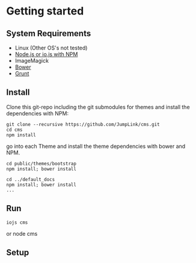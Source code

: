 # Getting started

## System Requirements
* Linux (Other OS's not tested)
* [Node.js or io.js with NPM](https://github.com/creationix/nvm)
* ImageMagick
* [Bower](http://bower.io/)
* [Grunt](http://gruntjs.com/)

## Install

Clone this git-repo including the git submodules for themes and install the dependencies with NPM:

    git clone --recursive https://github.com/JumpLink/cms.git
    cd cms
    npm install

go into each Theme and install the theme dependencies with bower and NPM.

    cd public/themes/bootstrap
    npm install; bower install
    
    cd ../default_docs
    npm install; bower install
    ...

## Run
    iojs cms
or
	node cms

## Setup